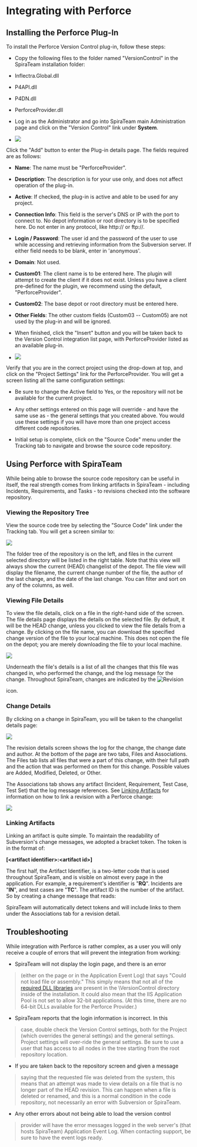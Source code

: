 # Integrating with Perforce

## Installing the Perforce Plug-In
 To install the Perforce Version Control plug-in, follow these steps:

-   Copy the following files to the folder named "VersionControl" in the SpiraTeam installation folder:

-   Inflectra.Global.dll

-   P4API.dll

-   P4DN.dll

-   PerforceProvider.dll

-   Log in as the Administrator and go into SpiraTeam main
Administration page and click on the "Version Control" link under
**System**.

-   ![](img/Integrating_with_Perforce_53.png)


Click the "Add" button to enter the
Plug-in details page. The fields required are as follows:

-   **Name**: The name must be "PerforceProvider".

-   **Description**: The description is for your use only, and does
not affect operation of the plug-in.

-   **Active**: If checked, the plug-in is active and able to be
used for any project.

-   **Connection Info**: This field is the server's DNS or IP with
the port to connect to. No depot information or root directory
is to be specified here. Do not enter in any protocol, like
http:// or ftp://.

-   **Login / Password**: The user id and the password of the user
to use while accessing and retrieving information from the
Subversion server. If either field needs to be blank, enter in
'anonymous'.

-   **Domain**: Not used.

-   **Custom01**: The client name is to be entered here. The plugin
will attempt to create the client if it does not exist. Unless
you have a client pre-defined for the plugin, we recommend using
the default, "PerforceProvider".

-   **Custom02**: The base depot or root directory must be entered
here.

-   **Other Fields**: The other custom fields (Custom03 -- Custom05)
are not used by the plug-in and will be ignored.

-   When finished, click the "Insert" button and you will be taken back
to the Version Control integration list page, with PerforceProvider
listed as an available plug-in.

-   ![](img/Integrating_with_Perforce_54.png)


Verify that you are in the correct
project using the drop-down at top, and click on the "Project
Settings" link for the PerforceProvider. You will get a screen
listing all the same configuration settings:

-   Be sure to change the Active field to Yes, or the repository
will not be available for the current project.

-   Any other settings entered on this page will override - and have
the same use as - the general settings that you created above.
You would use these settings if you will have more than one
project access different code repositories.

-   Initial setup is complete, click on the "Source Code" menu under the
Tracking tab to navigate and browse the source code repository.

## Using Perforce with SpiraTeam

While being able to browse the source code repository can be useful in
itself, the real strength comes from linking artifacts in SpiraTeam -
including Incidents, Requirements, and Tasks - to revisions checked into
the software repository.

### Viewing the Repository Tree

View the source code tree by selecting the "Source Code" link under the
Tracking tab. You will get a screen similar to:

![](img/Integrating_with_Perforce_55.png)




The folder tree of the repository is on the left, and files in the
current selected directory will be listed in the right table. Note that
this view will always show the current (HEAD) changelist of the depot.
The file view will display the filename, the current change number of
the file, the author of the last change, and the date of the last
change. You can filter and sort on any of the columns, as well.

### Viewing File Details

To view the file details, click on a file in the right-hand side of the
screen. The file details page displays the details on the selected file.
By default, it will be the HEAD change, unless you clicked to view the
file details from a change. By clicking on the file name, you can
download the specified change version of the file to your local machine.
This does not open the file on the depot; you are merely downloading the
file to your local machine.

![](img/Integrating_with_Perforce_56.png)




Underneath the file's details is a list of all the changes that this
file was changed in, who performed the change, and the log message for
the change. Throughout SpiraTeam, changes are indicated by the
![Revision](img/Integrating_with_Perforce_12.png)


 icon.

### Change Details

By clicking on a change in SpiraTeam, you will be taken to the
changelist details page:

![](img/Integrating_with_Perforce_57.png)




The revision details screen shows the log for the change, the change
date and author. At the bottom of the page are two tabs, Files and
Associations. The Files tab lists all files that were a part of this
change, with their full path and the action that was performed on them
for this change. Possible values are Added, Modified, Deleted, or Other.

The Associations tab shows any artifact (Incident, Requirement, Test
Case, Test Set) that the log message references. See [Linking Artifacts](#linking-artifacts) for
information on how to link a revision with a Perforce change:

![](img/Integrating_with_Perforce_58.png)




### Linking Artifacts

Linking an artifact is quite simple. To maintain the readability of
Subversion's change messages, we adopted a bracket token. The token is
in the format of:

**\[<artifact identifier\>:<artifact id\>\]**

The first half, the Artifact Identifier, is a two-letter code that is
used throughout SpiraTeam, and is visible on almost every page in the
application. For example, a requirement's identifier is "**RQ**".
Incidents are "**IN**", and test cases are "**TC**". The artifact ID is
the number of the artifact. So by creating a change message that reads:

SpiraTeam will automatically detect tokens and will include links to
them under the Associations tab for a revision detail.

## Troubleshooting

While integration with Perforce is rather complex, as a user you will
only receive a couple of errors that will prevent the integration from
working:

-   SpiraTeam will not display the login page, and there is an error
> (either on the page or in the Application Event Log) that says
> "Could not load file or assembly." This simply means that not all
> of the [required DLL libraries](#installing-the-perforce-plug-in) are present in
> the \\VersionControl directory inside of the installation. It
> could also mean that the IIS Application Pool is not set to allow
> 32-bit applications. (At this time, there are no 64-bit DLLs
> available for the Perforce Provider.)

-   SpiraTeam reports that the login information is incorrect. In this
> case, double check the Version Control settings, both for the
> Project (which overrides the general settings) and the general
> settings. Project settings will over-ride the general settings. Be
> sure to use a user that has access to all nodes in the tree
> starting from the root repository location.

-   If you are taken back to the repository screen and given a message
> saying that the requested file was deleted from the system, this
> means that an attempt was made to view details on a file that is
> no longer part of the HEAD revision. This can happen when a file
> is deleted or renamed, and this is a normal condition in the code
> repository, not necessarily an error with Subversion or SpiraTeam.

-   Any other errors about not being able to load the version control
> provider will have the error messages logged in the web server's
> (that hosts SpiraTeam) Application Event Log. When contacting
> support, be sure to have the event logs ready.

